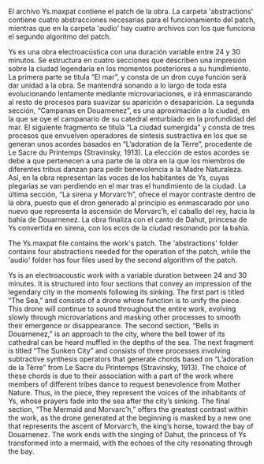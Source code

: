 El archivo Ys.maxpat contiene el patch de la obra. La carpeta 'abstractions' contiene cuatro abstracciones necesarias para el funcionamiento del patch, mientras que en la carpeta 'audio' hay cuatro archivos con los que funciona el segundo algoritmo del patch.

Ys es una obra electroacústica con una duración variable entre 24 y 30 minutos. Se estructura en cuatro secciones que describen una impresión sobre la ciudad legendaria en los momentos posteriores a su hundimiento. La primera parte se titula “El mar”, y consta de un dron cuya función será dar unidad a la obra. Se mantendrá sonando a lo largo de toda esta evolucionando lentamente mediante microvariaciones, e irá enmascarando al resto de procesos para suavizar su aparición o desaparición. La segunda sección, “Campanas en Douarnenez”, es una aproximación a la ciudad, en la que se oye el campanario de su catedral enturbiado en la profundidad del mar. El siguiente fragmento se titula “La ciudad sumergida” y consta de tres procesos que envuelven operadores de síntesis sustractiva en los que se generan unos acordes basados en “L’adoration de la Tèrre”, procedente de Le Sacre du Printemps (Stravinsky, 1913). La elección de estos acordes se debe a que pertenecen a una parte de la obra en la que los miembros de diferentes tribus danzan para pedir benevolencia a la Madre Naturaleza. Así, en la obra representan las voces de los habitantes de Ys, cuyas plegarias se van perdiendo en el mar tras el hundimiento de la ciudad. La última sección, “La sirena y Morvarc’h”, ofrece el mayor contraste dentro de la obra, puesto que el dron generado al principio es enmascarado por uno nuevo que representa la ascensión de Morvarc’h, el caballo del rey, hacia la bahía de Douarnenez. La obra finaliza con el canto de Dahut, princesa de Ys convertida en sirena, con los ecos de la ciudad resonando por la bahía.

The Ys.maxpat file contains the work's patch. The 'abstractions' folder contains four abstractions needed for the operation of the patch, while the 'audio' folder has four files used by the second algorithm of the patch.

Ys is an electroacoustic work with a variable duration between 24 and 30 minutes. It is structured into four sections that convey an impression of the legendary city in the moments following its sinking. The first part is titled “The Sea,” and consists of a drone whose function is to unify the piece. This drone will continue to sound throughout the entire work, evolving slowly through microvariations and masking other processes to smooth their emergence or disappearance. The second section, “Bells in Douarnenez,” is an approach to the city, where the bell tower of its cathedral can be heard muffled in the depths of the sea. The next fragment is titled “The Sunken City” and consists of three processes involving subtractive synthesis operators that generate chords based on “L’adoration de la Tèrre” from Le Sacre du Printemps (Stravinsky, 1913). The choice of these chords is due to their association with a part of the work where members of different tribes dance to request benevolence from Mother Nature. Thus, in the piece, they represent the voices of the inhabitants of Ys, whose prayers fade into the sea after the city’s sinking. The final section, “The Mermaid and Morvarc’h,” offers the greatest contrast within the work, as the drone generated at the beginning is masked by a new one that represents the ascent of Morvarc’h, the king’s horse, toward the bay of Douarnenez. The work ends with the singing of Dahut, the princess of Ys transformed into a mermaid, with the echoes of the city resonating through the bay.
